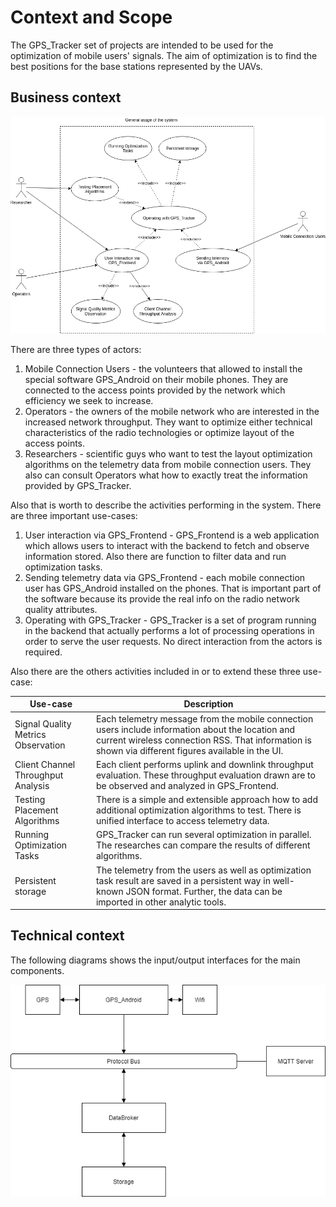 # Context and Scope

The GPS_Tracker set of projects are intended to be used for the optimization of mobile users' signals. The aim of optimization is to find the best positions for the base stations represented by the UAVs.

## Business context

![Business context representation](schemes/use-case/Main-Usage-Use-Case.png)

There are three types of actors:

1. Mobile Connection Users - the volunteers that allowed to install the special software GPS_Android on their mobile phones. They are connected to the access points provided by the network which efficiency we seek to increase. 
2. Operators - the owners of the mobile network who are interested in the increased network throughput. They want to optimize either technical characteristics of the radio technologies or optimize layout of the access points.
3. Researchers - scientific guys who want to test the layout optimization algorithms on the telemetry data from mobile connection users. They also can consult Operators what how to exactly treat the information provided by GPS_Tracker.

Also that is worth to describe the activities performing in the system. There are three important use-cases:

1. User interaction via  GPS_Frontend - GPS_Frontend is a web application which allows users to interact with the backend to fetch and observe information stored. Also there are function to filter data and run optimization tasks.
2. Sending telemetry data via GPS_Frontend - each mobile connection user has GPS_Android installed on the phones. That is important part of the software because its provide the real info on the radio network quality attributes.
3. Operating with GPS_Tracker - GPS_Tracker is a set of program running in the backend that actually performs a lot of processing operations in order to serve the user requests. No direct interaction from the actors is required.

Also there are the others activities included in or to extend these three use-case:

|Use-case|Description|
|---|---|
|Signal Quality Metrics Observation| Each telemetry message from the mobile connection users include information about the location and current wireless connection RSS. That information is shown via different figures available in the UI.|
|Client Channel Throughput Analysis| Each client performs uplink and downlink throughput evaluation. These throughput evaluation drawn are to be observed and analyzed in GPS_Frontend.|
|Testing Placement Algorithms| There is a simple and extensible approach how to add additional optimization algorithms to test. There is unified interface to access telemetry data.|
|Running Optimization Tasks| GPS_Tracker can run several optimization in parallel. The researches can compare the results of different algorithms.|
|Persistent storage| The telemetry from the users as well as optimization task result are saved in a persistent way in well-known JSON format. Further, the data can be imported in other analytic tools.|

## Technical context

The following diagrams shows the input/output interfaces for the main components.

![Abstract Architecture representation](schemes/architecture/ArchitectureDiagram.png)